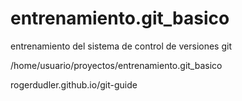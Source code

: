 entrenamiento.git_basico
========================

entrenamiento del sistema de control de versiones git

 /home/usuario/proyectos/entrenamiento.git_basico

rogerdudler.github.io/git-guide
